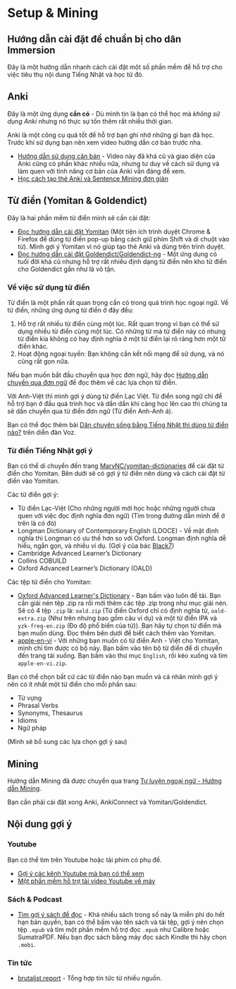 # Setup & Mining

## Hướng dẫn cài đặt để chuẩn bị cho dân Immersion
Đây là một hướng dẫn nhanh cách cài đặt một số phần mềm để hỗ trợ cho việc tiêu thụ nội dung Tiếng Nhật và học từ đó.

## Anki
Đây là một ứng dụng **cần có** - Dù mình tin là bạn có thể học mà *không sử dụng Anki* nhưng nó thực sự tốn thêm rất nhiều thời gian.

Anki là một công cụ quá tốt để hỗ trợ bạn ghi nhớ những gì bạn đã học. Trước khi sử dụng bạn nên xem video hướng dẫn cơ bản trước nha.

- [Hướng dẫn sử dụng căn bản](https://www.youtube.com/watch?v=M9-qwsHyBrc) - Video này đã khá cũ và giao diện của Anki cũng có phần khác nhiều nữa, nhưng tư duy về cách sử dụng và làm quen với tính năng cơ bản của Anki vẫn đáng để xem.
- [Học cách tạo thẻ Anki và Sentence Mining đơn giản](https://www.youtube.com/watch?v=PLnJ1l6f7mQ)

## Từ điển (Yomitan & Goldendict)

Đây là hai phần mềm từ điển mình sẽ cần cài đặt:

- [Đọc hướng dẫn cài đặt Yomitan](https://daihocmo.github.io/ngoai-ngu/yomitan/) (Một tiện ích trình duyệt Chrome & Firefox để dùng từ điển pop-up bằng cách giữ phím Shift và di chuột vào từ). Mình gợi ý Yomitan vì nó giúp tạo thẻ Anki và dùng trên trình duyệt.
- [Đọc hướng dẫn cài đặt Goldendict/Goldendict-ng](https://daihocmo.github.io/ngoai-ngu/goldendict/) - Một ứng dụng có tuổi đời khá cũ nhưng hỗ trợ rất nhiều định dạng từ điển nên kho từ điển cho Goldendict gần như là vô tận.


### Về việc sử dụng từ điển
Từ điển là một phần rất quan trọng cần có trong quá trình học ngoại ngữ. Về từ điển, những ứng dụng từ điển ở đây đều:

1. Hỗ trợ rất nhiều từ điển cùng một lúc. Rất quan trọng vì bạn có thể sử dụng nhiều từ điển cùng một lúc. Có những từ mà từ điển này có nhưng từ điển kia không có hay định nghĩa ở một từ điển lại rõ ràng hơn một từ điển khác.
2. Hoạt động ngoại tuyến: Bạn không cần kết nối mạng để sử dụng, và nó cũng rất gọn nữa.

Nếu bạn muốn bắt đầu chuyển qua học đơn ngữ, hãy đọc [Hướng dẫn chuyển qua đơn ngữ](monolingual.md) để đọc thêm về các lựa chọn từ điển.

Với Anh-Việt thì mình gợi ý dùng từ điển Lạc Việt. Từ điển song ngữ chỉ để hỗ trợ bạn ở đầu quá trình học và dần dần khi càng học lên cao thì chúng ta sẽ dần chuyển qua từ điển đơn ngữ (Từ điển Anh-Anh á).

Bạn có thể đọc thêm bài [Dân chuyên sống bằng Tiếng Nhật thì dùng từ điển nào?](https://voz.vn/t/dan-chuyen-song-bang-tieng-anh-thi-dung-tu-đien-nao.661702/) trên diễn đàn Voz.

### Từ điển Tiếng Nhật gợi ý
Bạn có thể di chuyển đến trang [MarvNC/yomitan-dictionaries](https://github.com/MarvNC/yomitan-dictionaries?tab=readme-ov-file#english-english) để cài đặt từ điển cho Yomitan. Bên dưới sẽ có gợi ý từ điển nên dùng và cách cài đặt từ điển vào Yomitan.
 
Các từ điển gợi ý:

- Từ điển Lạc-Việt (Cho những người mới học hoặc những người chưa quen với việc đọc định nghĩa đơn ngữ) (Tìm trong đường dẫn mình để ở trên là có đó)
- Longman Dictionary of Contemporary English (LDOCE) - Về mặt định nghĩa thì Longman có ưu thế hơn so với Oxford. Longman định nghĩa dễ hiểu, ngắn gọn, và nhiều ví dụ. (Gợi ý của bác [Black7](https://voz.vn/u/black7.1242890/))
- Cambridge Advanced Learner’s Dictionary
- Collins COBUILD
- Oxford Advanced Learner’s Dictionary (OALD)

Các tệp từ điển cho Yomitan:

- [Oxford Advanced Learner's Dictionary](https://github.com/MarvNC/yomichan-dictionaries/files/14957647/oald-release-yomitan.zip) - Bạn bấm vào luôn để tải. Bạn cần giải nén tệp .zip ra rồi mới thêm các tệp .zip trong như mục giải nén. Sẽ có 4 tệp `.zip` là: `oald.zip` (Từ điển Oxford chỉ có định nghĩa từ, `oald-extra.zip` (Như trên nhưng bao gồm câu ví dụ) và một từ điển IPA và `yzk-freq-en.zip` (Đo độ phổ biến của từ)). Bạn hãy tự chọn từ điển mà bạn muốn dùng. Đọc thêm bên dưới để biết cách thêm vào Yomitan.
- [apple-en-vi](https://drive.proton.me/urls/XZRWCKDM54#Bnq28tvMixEm) - Với những bạn muốn có từ điển Anh - Việt cho Yomitan, mình chỉ tìm được có bộ này. Bạn bấm vào tên bộ từ điển để di chuyển đến trang tải xuống. Bạn bấm vào thư mục `English`, rồi kéo xuống và tìm `apple-en-vi.zip`.

Bạn có thể chọn bất cứ các từ điển nào bạn muốn và cá nhân mình gợi ý nên có ít nhất một từ điển cho mỗi phần sau:

- Từ vựng
- Phrasal Verbs
- Synonyms, Thesaurus
- Idioms
- Ngữ pháp

(Mình sẽ bổ sung các lựa chọn gợi ý sau)

## Mining
Hướng dẫn Mining đã được chuyển qua trang [Tự luyện ngoại ngữ - Hướng dẫn Mining](https://daihocmo.github.io/ngoai-ngu/mining/).

Bạn cần phải cài đặt xong Anki, AnkiConnect và Yomitan/Goldendict.

## Nội dung gợi ý 

### Youtube
Bạn có thể tìm trên Youtube hoặc tải phim có phụ đề.

- [Gợi ý các kênh Youtube mà bạn có thể xem](https://daihocmo.github.io/awesome-ngon-ngu/media-recs/tieng-anh/)
- [Một phần mềm hỗ trợ tải video Youtube về máy](https://github.com/axcore/tartube/releases/tag/v2.5.0) 

### Sách & Podcast
- [Tìm gợi ý sách để đọc](https://daihocmo.github.io/awesome-ngon-ngu/media-recs/tieng-anh/) - Khá nhiều sách trong số này là miễn phí do hết hạn bản quyền, bạn có thể bấm vào tên sách và tải tệp, gợi ý nên chọn tệp `.epub` và tìm một phần mềm hỗ trợ đọc `.epub` như Calibre hoặc SumatraPDF. Nếu bạn đọc sách bằng máy đọc sách Kindle thì hãy chọn `.mobi`. 

### Tin tức
- [brutalist.report](https://brutalist.report/) - Tổng hợp tin tức từ nhiều nguồn.


